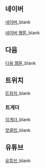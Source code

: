 ## 네이버

[네이버](https://www.naver.com)_blank

[네이버 웹툰](https://comic.naver.com/index.nhn)_blank

## 다음

[다음 웹툰](http://webtoon.daum.net/)_blank


## 트위치

[트위치](https://www.twitch.tv/)_blank

### 트게더

[잉게더](https://tgd.kr/nanajam777)_blank

[핫클립](https://tgd.kr/clips)_blank

## 유튜브

[유튜브](https://www.youtube.com)_blank
